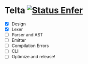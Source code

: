 # Telta [![Status Enfer][status-enfer]][andivionian-status-classifier]
[andivionian-status-classifier]: https://andivionian.fornever.me/v1/#status-enfer-
[status-enfer]: https://img.shields.io/badge/status-enfer-orange.svg

- [x] Design
- [x] Lexer
- [ ] Parser and AST
- [ ] Emitter
- [ ] Compilation Errors
- [ ] CLI
- [ ] Optimize and release!
